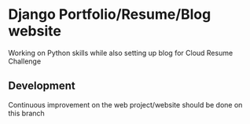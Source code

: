 # Django Portfolio/Resume/Blog website
Working on Python skills while also setting up blog for Cloud Resume Challenge

## Development
Continuous improvement on the web project/website should be done on this branch
